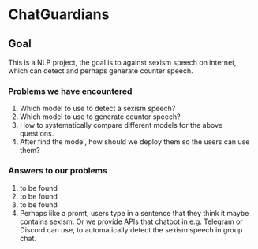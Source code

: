 # ChatGuardians


## Goal

This is a NLP project, the goal is to against sexism speech on internet, which can detect and perhaps generate counter speech.

### Problems we have encountered

1. Which model to use to detect a sexism speech?
2. Which model to use to generate counter speech?
3. How to systematically compare different models for the above questions.
4. After find the model, how should we deploy them so the users can use them?

### Answers to our problems

1. to be found
2. to be found
3. to be found
4. Perhaps like a promt, users type in a sentence that they think it maybe contains sexism. Or we provide APIs that chatbot in e.g. Telegram or Discord can use, to automatically detect the sexism speech in group chat.
